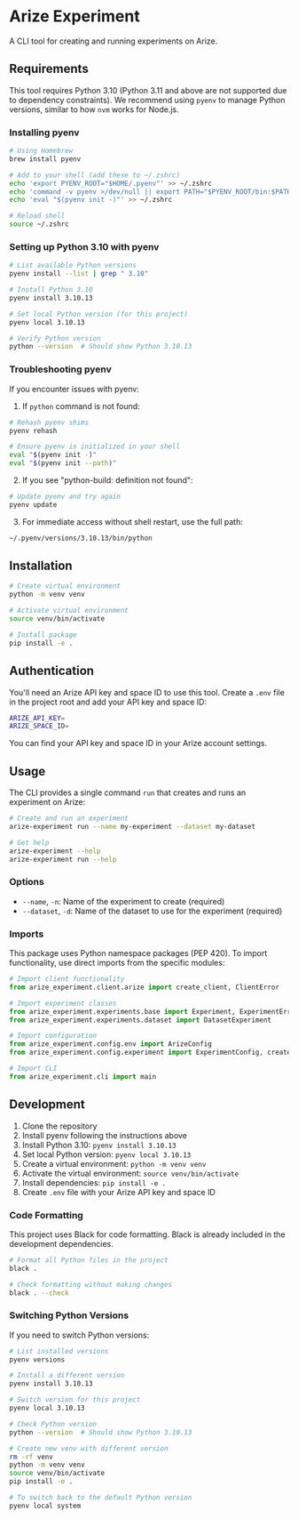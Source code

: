 # Arize Experiment

A CLI tool for creating and running experiments on Arize.

## Requirements

This tool requires Python 3.10 (Python 3.11 and above are not supported due to dependency constraints). We recommend using `pyenv` to manage Python versions, similar to how `nvm` works for Node.js.

### Installing pyenv

```bash
# Using Homebrew
brew install pyenv

# Add to your shell (add these to ~/.zshrc)
echo 'export PYENV_ROOT="$HOME/.pyenv"' >> ~/.zshrc
echo 'command -v pyenv >/dev/null || export PATH="$PYENV_ROOT/bin:$PATH"' >> ~/.zshrc
echo 'eval "$(pyenv init -)"' >> ~/.zshrc

# Reload shell
source ~/.zshrc
```

### Setting up Python 3.10 with pyenv

```bash
# List available Python versions
pyenv install --list | grep " 3.10"

# Install Python 3.10
pyenv install 3.10.13

# Set local Python version (for this project)
pyenv local 3.10.13

# Verify Python version
python --version  # Should show Python 3.10.13
```

### Troubleshooting pyenv

If you encounter issues with pyenv:

1. If `python` command is not found:

```bash
# Rehash pyenv shims
pyenv rehash

# Ensure pyenv is initialized in your shell
eval "$(pyenv init -)"
eval "$(pyenv init --path)"
```

2. If you see "python-build: definition not found":

```bash
# Update pyenv and try again
pyenv update
```

3. For immediate access without shell restart, use the full path:

```bash
~/.pyenv/versions/3.10.13/bin/python
```

## Installation

```bash
# Create virtual environment
python -m venv venv

# Activate virtual environment
source venv/bin/activate

# Install package
pip install -e .
```

## Authentication

You'll need an Arize API key and space ID to use this tool. Create a `.env` file in the project root and add your API key and space ID:

```bash
ARIZE_API_KEY=
ARIZE_SPACE_ID=
```

You can find your API key and space ID in your Arize account settings.

## Usage

The CLI provides a single command `run` that creates and runs an experiment on Arize:

```bash
# Create and run an experiment
arize-experiment run --name my-experiment --dataset my-dataset

# Get help
arize-experiment --help
arize-experiment run --help
```

### Options

- `--name`, `-n`: Name of the experiment to create (required)
- `--dataset`, `-d`: Name of the dataset to use for the experiment (required)

### Imports

This package uses Python namespace packages (PEP 420). To import functionality, use direct imports from the specific modules:

```python
# Import client functionality
from arize_experiment.client.arize import create_client, ClientError

# Import experiment classes
from arize_experiment.experiments.base import Experiment, ExperimentError
from arize_experiment.experiments.dataset import DatasetExperiment

# Import configuration
from arize_experiment.config.env import ArizeConfig
from arize_experiment.config.experiment import ExperimentConfig, create_experiment_config

# Import CLI
from arize_experiment.cli import main
```

## Development

1. Clone the repository
2. Install pyenv following the instructions above
3. Install Python 3.10: `pyenv install 3.10.13`
4. Set local Python version: `pyenv local 3.10.13`
5. Create a virtual environment: `python -m venv venv`
6. Activate the virtual environment: `source venv/bin/activate`
7. Install dependencies: `pip install -e .`
8. Create `.env` file with your Arize API key and space ID

### Code Formatting

This project uses Black for code formatting. Black is already included in the development dependencies.

```bash
# Format all Python files in the project
black .

# Check formatting without making changes
black . --check
```

### Switching Python Versions

If you need to switch Python versions:

```bash
# List installed versions
pyenv versions

# Install a different version
pyenv install 3.10.13

# Switch version for this project
pyenv local 3.10.13

# Check Python version
python --version  # Should show Python 3.10.13

# Create new venv with different version
rm -rf venv
python -m venv venv
source venv/bin/activate
pip install -e .

# To switch back to the default Python version
pyenv local system
```

